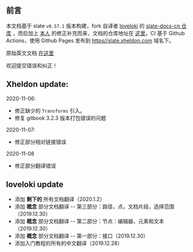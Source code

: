 ## 前言

本文档基于 slate `v0.57.1` 版本构建，fork 自译者 [loveloki](https://github.com/loveloki) 的 [slate-docs-cn 仓库](https://github.com/loveloki/slate-docs-cn) ，而后加上 [本人](https://github.com/Xheldon) 的修正补充而来，文档的仓库地址在 [这里](https://github.com/Xheldon/slate-docs-cn)，CI 基于 Github Actions，使用 Github Pages 发布到 [https//slate.xheldon.com](https://slate.xheldon.com) 域名下。

原始英文文档 [在这里](https://github.com/ianstormtaylor/slate/tree/master/docs)

欢迎提交错误和纠正！

## Xheldon update:

2020-11-06:

* 修正缺少的 `Transforms` 引入。
* 修复 gitbook 3.2.3 版本打包错误的问题

2020-11-07:

* 修正部分相对链接错误

2020-11-08

* 修正部分翻译错误

## loveloki update
- 添加 **剩下的** 所有文档翻译（2020.1.2）
- 添加 **概念** 部分文档翻译 -- 第三部分：路径，点，文档片段，选择范围（2019.12.30）
- 添加 **概念** 部分文档翻译 -- 第二部分：节点：编辑器，元素和文本（2019.12.30）
- 添加 **概念** 部分文档翻译 -- 第一部分：接口（2019.12.30）
- 添加入门教程的所有的中文翻译（2019.12.28）
